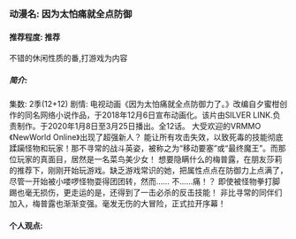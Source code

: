 ### 动漫名: 因为太怕痛就全点防御   


#### 推荐程度: 推荐
不错的休闲性质的番,打游戏为内容

##### 简介:
集数: 2季(12+12)
剧情:
电视动画《因为太怕痛就全点防御力了。》改编自夕蜜柑创作的同名网络小说作品，于2018年12月6日宣布动画化。该片由SILVER LINK.负责制作。于2020年1月8日至3月25日播出。全12话。
大受欢迎的VRMMO《NewWorld Online》出现了超强新人？
能让所有攻击失效，以致死毒的技能彻底蹂躏怪物和玩家！那不寻常的战斗英姿，被称之为“移动要塞”或“最终魔王”。而那位玩家的真面目，居然是一名菜鸟美少女！
想要隐瞒什么的梅普露，在朋友莎莉的推荐下，刚刚开始玩游戏。缺乏游戏常识的她，把属性点点在防御力上点满了，尽管一开始被小喽啰怪物耍得团团转，然而……
不……痛！？
即使被怪物拳打脚踢也毫无损伤，更走运的是，还得到了一击必杀的反击技能！
非比寻常的同伴们加入，梅普露也渐渐变强。毫发无伤的大冒险，正式拉开序幕！



#### 个人观点:


